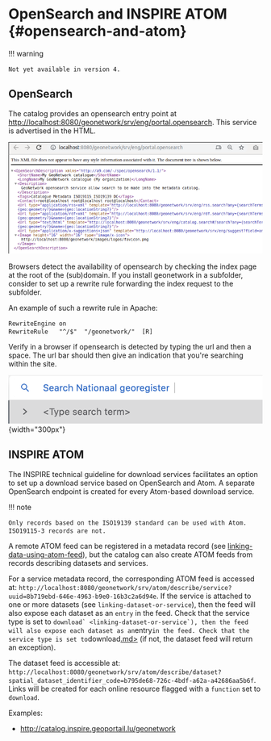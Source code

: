 # OpenSearch and INSPIRE ATOM {#opensearch-and-atom}

!!! warning

    Not yet available in version 4.


## OpenSearch

The catalog provides an opensearch entry point at <http://localhost:8080/geonetwork/srv/eng/portal.opensearch>. This service is advertised in the HTML.

![](img/opensearch.png)

Browsers detect the availability of opensearch by checking the index page at the root of the (sub)domain. If you install geonetwork in a subfolder, consider to set up a rewrite rule forwarding the index request to the subfolder.

An example of such a rewrite rule in Apache:

``` text
RewriteEngine on
RewriteRule   "^/$"  "/geonetwork/"  [R]
```

Verify in a browser if opensearch is detected by typing the url and then a space. The url bar should then give an indication that you're searching within the site.

![](img/opensearch-in-browser.png){width="300px"}

## INSPIRE ATOM

The INSPIRE technical guideline for download services facilitates an option to set up a download service based on OpenSearch and Atom. A separate OpenSearch endpoint is created for every Atom-based download service.

!!! note

    Only records based on the ISO19139 standard can be used with Atom. ISO19115-3 records are not.


A remote ATOM feed can be registered in a metadata record (see [linking-data-using-atom-feed](linking-data-using-atom-feed.md)), but the catalog can also create ATOM feeds from records describing datasets and services.

For a service metadata record, the corresponding ATOM feed is accessed at: `http://localhost:8080/geonetwork/srv/atom/describe/service?uuid=8b719ebd-646e-4963-b9e0-16b3c2a6d94e`. If the service is attached to one or more datasets (see ``linking-dataset-or-service``), then the feed will also expose each dataset as an `entry` in the feed. Check that the service type is set to `` download` <linking-dataset-or-service`), then the feed will also expose each dataset as an ``entry`in the feed. Check that the service type is set to`download[.md>]() (if not, the dataset feed will return an exception).

The dataset feed is accessible at: `http://localhost:8080/geonetwork/srv/atom/describe/dataset?spatial_dataset_identifier_code=b795de68-726c-4bdf-a62a-a42686aa5b6f`. Links will be created for each online resource flagged with a `function` set to `download`.

Examples:

-   <http://catalog.inspire.geoportail.lu/geonetwork>
